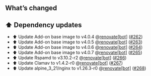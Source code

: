 ## What’s changed

## ⬆️ Dependency updates

- ⬆️ Update Add-on base image to v4.0.4 @[renovate[bot]](https://github.com/apps/renovate) ([#262](https://github.com/erik73/addon-mailfilter/pull/262))
- ⬆️ Update Add-on base image to v4.0.5 @[renovate[bot]](https://github.com/apps/renovate) ([#263](https://github.com/erik73/addon-mailfilter/pull/263))
- ⬆️ Update Add-on base image to v4.0.6 @[renovate[bot]](https://github.com/apps/renovate) ([#264](https://github.com/erik73/addon-mailfilter/pull/264))
- ⬆️ Update Add-on base image to v4.0.7 @[renovate[bot]](https://github.com/apps/renovate) ([#265](https://github.com/erik73/addon-mailfilter/pull/265))
- ⬆️ Update Rspamd to v3.10.2-r2 @[renovate[bot]](https://github.com/apps/renovate) ([#266](https://github.com/erik73/addon-mailfilter/pull/266))
- ⬆️ Update Clamav to v1.4.2-r0 @[renovate[bot]](https://github.com/apps/renovate) ([#267](https://github.com/erik73/addon-mailfilter/pull/267))
- ⬆️ Update alpine_3_21/nginx to v1.26.3-r0 @[renovate[bot]](https://github.com/apps/renovate) ([#268](https://github.com/erik73/addon-mailfilter/pull/268))
